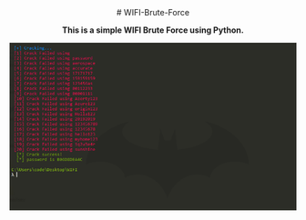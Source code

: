 <center>
# WIFI-Brute-Force

**This is a simple WIFI Brute Force using Python.**
  
![ScreenShot](screenshot/screen.PNG)

</center>

